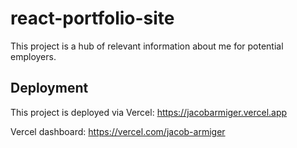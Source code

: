 # react-portfolio-site
This project is a hub of relevant information about me for potential employers.

## Deployment
This project is deployed via Vercel: https://jacobarmiger.vercel.app

Vercel dashboard: https://vercel.com/jacob-armiger
